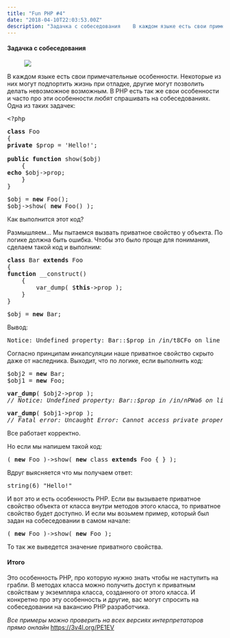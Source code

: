 ```yaml
---
title: "Fun PHP #4"
date: "2018-04-10T22:03:53.00Z"
description: "Задачка с собеседования    В каждом языке есть свои примечательные особенности. Некоторые из них могут подпортить жизнь при отла"
---
```


<!--kg-card-begin: html--><h4>Задачка с собеседования</h4>
<figure>
<p><img data-width="1852" data-height="718" src="https://cdn-images-1.medium.com/max/800/1*HJY8ps3Qng9FHzUNO340YA.jpeg"><br />
</figure>
<p>В каждом языке есть свои примечательные особенности. Некоторые из них могут подпортить жизнь при отладке, другие могут позволить делать невозможное возможным. В PHP есть так же свои особенности и часто про эти особенности любят спрашивать на собеседованиях. Одна из таких задачек:</p>
<pre>&lt;?php</pre>
<pre><strong>class</strong> Foo<br>{<br><strong>private</strong> $prop = 'Hello!';<br><br><strong>public</strong> <strong>function</strong> show($obj)<br>    {<br><strong>echo</strong> $obj-&gt;prop;<br>    }<br>}</pre>
<pre>$obj = <strong>new</strong> Foo();<br>$obj-&gt;show( <strong>new</strong> Foo() );</pre>
<p>Как выполнится этот код?</p>
<p>Размышляем&#8230; Мы пытаемся вызвать приватное свойство у объекта. По логике должна быть ошибка. Чтобы это было проще для понимания, сделаем такой код и выполним:</p>
<pre><strong>class</strong> Bar <strong>extends</strong> Foo<br>{<br><strong>function</strong> __construct()<br>    {<br>        var_dump( $<strong>this</strong>-&gt;prop );<br>    }<br>}</pre>
<pre>$obj = <strong>new</strong> Bar;</pre>
<p>Вывод:</p>
<pre>Notice: Undefined property: Bar::$prop in /in/t8CFo on line 23 NULL</pre>
<p>Согласно принципам инкапсуляции наше приватное свойство скрыто даже от наследника. Выходит, что по логике, если выполнить код:</p>
<pre>$obj2 = <strong>new</strong> Bar;<br>$obj1 = <strong>new</strong> Foo;</pre>
<pre><strong>var_dump</strong>( $obj2-&gt;prop );<br><em>// Notice: Undefined property: Bar::$prop in /in/nPWa6 on line 31 NULL</em></pre>
<pre><strong>var_dump</strong>( $obj1-&gt;prop );<br><em>// Fatal error: Uncaught Error: Cannot access private property Foo::$prop in /in/nPWa6:32 Stack trace:</em></pre>
<p>Все работает корректно.</p>
<p>Но если мы напишем такой код:</p>
<pre>( <strong>new</strong> Foo )-&gt;show( <strong>new</strong> class <strong>extends</strong> Foo { } );</pre>
<p>Вдруг выясняется что мы получаем ответ:</p>
<pre>string(6) "Hello!"</pre>
<p>И вот это и есть особенность PHP. Если вы вызываете приватное свойство объекта от класса внутри методов этого класса, то приватное свойство будет доступно. И если мы возьмем пример, который был задан на собеседовании в самом начале:</p>
<pre>( <strong>new</strong> Foo )-&gt;show( <strong>new</strong> Foo );</pre>
<p>То так же выведется значение приватного свойства.</p>
<h4>Итого</h4>
<p>Это особенность PHP, про которую нужно знать чтобы не наступить на грабли. В методах класса можно получить доступ к приватным свойствам у экземпляра класса, созданного от этого класса. И конкретно про эту особенность и другие, вас могут спросить на собеседовании на вакансию PHP разработчика.</p>
<p><em>Все примеры можно проверить на всех версиях интерпретаторов прямо онлайн </em><a href="https://3v4l.org/PE1EV" target="_blank" rel="noopener noreferrer">https://3v4l.org/PE1EV</a></p>
<!--kg-card-end: html-->

